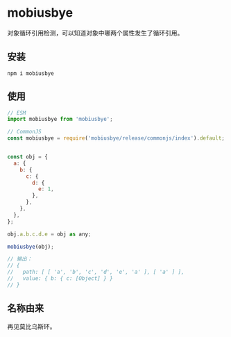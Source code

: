# mobiusbye

对象循环引用检测，可以知道对象中哪两个属性发生了循环引用。

## 安装

```shell
npm i mobiusbye
```

## 使用

```js
// ESM
import mobiusbye from 'mobiusbye';

// CommonJS
const mobiusbye = require('mobiusbye/release/commonjs/index').default;
```

```js

const obj = {
  a: {
    b: {
      c: {
        d: {
          e: 1,
        },
      },
    },
  },
};

obj.a.b.c.d.e = obj as any;

mobiusbye(obj);

// 输出：
// {
//   path: [ [ 'a', 'b', 'c', 'd', 'e', 'a' ], [ 'a' ] ],
//   value: { b: { c: [Object] } }
// }
```

## 名称由来

再见莫比乌斯环。
